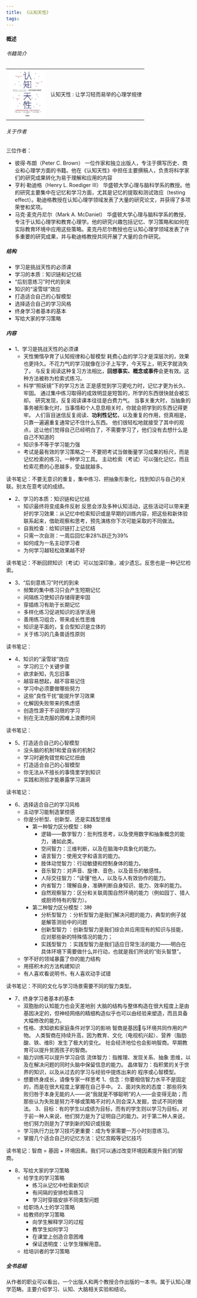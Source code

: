 ```yaml
---
title: 《认知天性》
tags:
---
```


#### 概述
###### 书籍简介
<table>
    <tr>
        <td><img src="../images/books/renzhitianxing.jpg" width="100"/></td>
        <td>认知天性 : 让学习轻而易举的心理学规律</td>
    </tr>
</table>

###### 关于作者
三位作者：
+ 彼得·布朗（Peter C. Brown）
  一位作家和独立出版人，专注于撰写历史、商业和心理学方面的书籍。他在《认知天性》中担任主要撰稿人，负责将科学家们的研究成果转化为易于理解和应用的内容
+ 亨利·勒迪格（Henry L. Roediger III）
  华盛顿大学心理与脑科学系的教授。他的研究主要集中在记忆和学习方面，尤其是记忆的提取和测试效应（testing effect）。勒迪格教授在认知心理学领域发表了大量的研究论文，并获得了多项荣誉和奖项。
+ 马克·麦克丹尼尔（Mark A. McDaniel）
  华盛顿大学心理与脑科学系的教授，专注于认知心理学和教育心理学。他的研究兴趣包括记忆、学习策略和如何在实际教育环境中应用这些策略。麦克丹尼尔教授也在认知心理学领域发表了许多重要的研究成果，并与勒迪格教授共同开展了大量的合作研究。


##### 结构
+ 学习是挑战天性的必须课
+ 学习的本质：知识链和记忆结
+ “后刻意练习”时代的到来
+ 知识的“滚雪球”效应
+ 打造适合自己的心智模型
+ 选择适合自己的学习风格
+ 终身学习者基本的基本
+ 写给大家的学习策略


##### 内容

+ 1、学习是挑战天性的必须课
  + 天性懒惰孕育了认知规律和心智模型
耗费心血的学习才是深层次的，效果也更持久。不花力气的学习就像在沙子上写字，今天写上，明天字就消失了。
与反复阅读这种复习方法相比，**回想事实、概念或事件**会更有效。这种方法被称为检索式练习。
  + 科学“照妖镜”下的学习方法
正是感觉到学习更吃力时，记忆才更为长久、牢固。
通过集中练习取得的成效明显是短暂的，所学的东西很快就会被忘却。
研究发现，反复阅读课本往往是白费力气。
当事关重大时，当抽象的事务被形象化时，当事情和个人息息相关时，你就会把学到的东西记得更牢。
人们盲目迷信反复阅读、**功利性记忆**，以及重复的作用，但真相是，只靠一遍遍重复通常记不住什么东西。
他们很轻松地就接受了其中的观点，这让他们觉得自己已经明白了，不需要学习了，他们没有去想什么是自己不知道的
  + 知识多不等于学习能力强
  + 考试是最有效的学习策略之一
不要把考试当做衡量学习成果的标尺，而是记忆检索的练习，一种学习工具。
主动检索（考试）可以强化记忆，而且检索花费的心思越多，受益就越多。

读书笔记：不要无意识的重复，集中练习、把抽象形象化，找到知识与自己的关联。别太在意考试的成绩。


+ 2、学习的本质：知识链和记忆结
  + 知识最终将变成条件反射
    反思会涉及多种认知活动，这些活动可以带来更好的学习效果：从记忆中检索知识或是早期的训练内容，把这些和新体验联系起来，借助观察和思考，预先演练你下次可能采取的不同做法。
  + 自我检查：给知识链打上记忆结
  + 只需一次自测：一周后回忆率28%跃迁为39%
  + 如何成为一名主动学习者
  + 为何学习越轻松效果越不好

读书笔记：不断回顾知识（考试）可以加深印象，减少遗忘。反思也是一种记忆检索。

+ 3、“后刻意练习”时代的到来
  + 频繁的集中练习只会产生短期记忆
  + 间隔练习使知识存储得更牢固
  + 穿插练习有助于长期记忆
  + 多样化练习促进知识的活学活用
  + 善用练习组合，带来成长性思维
  + 知识是平面的，复合型知识是立体的
  + 关于练习的几条普适性原则


读书笔记：


+ 4、知识的“滚雪球”效应
  + 学习的三个关键步骤
  + 欲求新知，先忘旧事
  + 越容易想起，越不容易记住
  + 学习中必须要做哪些努力
  + 这些”良性干扰“能提升学习效果
  + 化解因失败带来的焦虑感
  + 创造性源于不设限的学习
  + 别在无法克服的困难上浪费时间

读书笔记：

+ 5、打造适合自己的心智模型
  + 没头脑的机制1和爱自省的机制2
  + 学习时避免错觉和记忆扭曲
  + 打造适合自己的心智模型
  + 你无法从不擅长的事情里学到知识
  + 实践和测验才能暴露学习漏洞


读书笔记：

+ 6、选择适合自己的学习风格
  + 主动学习能制造掌控感
  + 你是分析型、创新型、还是实践型思维
    + 第一种智力区分模型：8种
      - 逻辑——数学智力：批判性思考，以及使用数字和抽象概念的能 力，诸如此类。
      - 空间智力：三维判断，以及在脑海中具象化的能力。
      - 语言智力：使用文字和语言的能力。
      - 肢体动觉智力：行动敏捷和控制身体的能力。
      - 音乐智力：对声音、旋律、音色，以及音乐的敏感性。
      - 人际交往智力：“读懂”他人，以及与人有效协作的能力。
      - 内省智力：理解自身，准确判断自身知识、能力、效率的能力。
      - 自然观察智力：区分和关联周围自然环境的能力（例如园丁、猎人 或厨师特有的智力）。
    + 第二种智力区分模型：3种
      - 分析型智力 ：分析型智力是我们解决问题的能力，典型的例子就是解答测验中的问题
      - 创新型智力 ：创新型智力是我们综合并应用现有的知识与技能，应对那些新的特殊情况的能力；
      - 实践型智力 ：实践型智力是我们适应日常生活的能力——明白在具体环境下需要做什么并行动，也就是我们所说的“街头智慧”。
  + 学不好的领域暴露了你的能力结构
  + 用搭积木的方法构建知识
  + 有人喜欢看说明书，有人喜欢动手试错


读书笔记：不同的文化与学习场景需要不同的智力类型。

+ 7、终身学习者基本的基本
  + 双胞胎的认知能力也会天差地别
    大脑的结构与整体构造在很大程度上是由基因决定的，但神经网络的精细构造似乎也可以由经验来塑造，而且具备大幅修改的能力。
  + 性格、求知欲和家庭条件对学习的影响
智商是基因🧬与环境共同作用的产物。
人类智商在持续升高，因为教育、文化（电视机兴起）、营养（脂肪酸、铁、维B）发生了极大的变化。
社会经济地位也会影响智商。早期教育可以提升贫困孩子的智商。
  + 脑力训练可以提升学习自信
    流体智力：指推理、发现关系、抽象 思维，以及在解决问题的同时头脑中保留信息的能力。
    晶体智力：指积累的关于世界的知识，以及从过去的学习与经验中提炼出来的 程序或心智模型。
  + 想要终身成长，请像专家一样思考
1、信念：你要相信智力水平不是固定的，而是在很大程度上掌握在自己手中。
2、面对失败的态度：那些将失败归咎于本身无能的人——说“我就是不够聪明”的人——会变得无助；而那些认为失败是努力不够或策略不对的人则会深入发掘，尝试不同的做法。
3、目标：有的学生以成绩为目标，而有的学生则以学习为目标。对于前一种人来说，他们努力是为了证明自己的能力。对于第二种人来说，他们努力则是为了学到新的知识或技能
  + 学习执行力比学习技巧更重要：成为专家需要一万小时刻意练习。
  + 掌握几个适合自己的记忆方法：记忆宫殿等记忆技巧


读书笔记：智商 = 基因 + 环境因素。我们可以通过改变环境因素提升我们的智商。


+ 8、写给大家的学习策略
  + 给学生的学习策略
    + 练习从记忆中检索新知识
    + 有间隔的安排检索练习
    + 学习时穿插安排不同类型问题
  + 给职场人士的学习策略
  + 给教师的学习策略
    + 向学生解释学习的过程
    + 教学生如何学习
    + 在课堂上创造合意困难
    + 保证透明度：让学生理解用意。
  + 给培训者的学习策略




##### 全书总结
从作者的职业可以看出，一个出版人和两个教授合作出版的一本书。属于认知心理学范畴。主要介绍学习、认知、大脑相关实验和结论。









